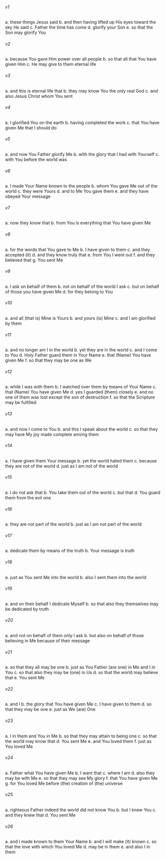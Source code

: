 ###### v1
a. these things Jesus said
b. and then having lifted up His eyes toward the sky He said
c. Father the time has come
d. glorify your Son
e. so that the Son may glorify You

###### v2
a. because You gave Him power over all people
b. so that all that You have given Him
c. He may give to them eternal life

###### v3
a. and this is eternal life that
b. they may know You the only real God
c. and also Jesus Christ whom You sent

###### v4
a. I glorified You on the earth
b. having completed the work
c. that You have given Me that I should do

###### v5
a. and now You Father glorify Me
b. with the glory that I had with Yourself
c. with You before the world was

###### v6
a. I made Your Name known to the people
b. whom You gave Me out of the world
c. they were Yours
d. and to Me You gave them
e. and they have obeyed Your message

###### v7
a. now they know that
b. from You is everything that You have given Me

###### v8
a. for the words that You gave to Me
b. I have given to them
c. and they accepted (it)
d. and they know truly that
e. from You I went out
f. and they believed that
g. You sent Me

###### v9
a. I ask on behalf of them
b. not on behalf of the world I ask
c. but on behalf of those you have given Me
d. for they belong to You

###### v10
a. and all (that is) Mine is Yours
b. and yours (is) Mine
c. and I am glorified by them

###### v11
a. and no longer am I in the world
b. yet they are in the world
c. and I come to You
d. Holy Father  guard them in Your Name
e. that (Name) You have given Me
f. so that they may be one as We

###### v12
a. while I was with them
b. I watched over them by means of Your Name
c. that (Name) You have given Me
d. yes I guarded (them) closely
e. and no one of them was lost except the son of destruction
f. so that the Scripture may be fulfilled

###### v13
a. and now I come to You
b. and this I speak about the world
c. so that they may have My joy made complete among them

###### v14
a. I have given them Your message
b. yet the world hated them
c. because they are not of the world
d. just as I am not of the world

###### v15
a. I do not ask that
b. You take them out of the world
c. but that
d. You guard them from the evil one

###### v16
a. they are not part of the world
b. just as I am not part of the world

###### v17
a. dedicate them by means of the truth
b. Your message is truth

###### v18
a. just as You sent Me into the world
b. also I sent them into the world

###### v19
a. and on their behalf I dedicate Myself
b. so that also they themselves may be dedicated by truth

###### v20
a. and not on behalf of them only I ask
b. but also on behalf of those believing in Me because of their message

###### v21
a. so that they all may be one
b. just as You Father (are one) in Me and I in You
c. so that also they may be (one) in Us
d. so that the world may believe that
e. You sent Me

###### v22
a. and I
b. the glory that You have given Me
c. I have given to them
d. so that they may be one
e. just as We (are) One

###### v23
a. I in them and You in Me
b. so that they may attain to being one
c. so that the world may know that
d. You sent Me
e. and You loved them
f. just as You loved Me

###### v24
a. Father what You have given Me
b. I want that
c. where I am
d. also they may be with Me
e. so that they may see My glory
f. that You have given Me
g. for You loved Me before (the) creation of (the) universe

###### v25
a. righteous Father indeed the world did not know You
b. but I knew You
c. and they knew that
d. You sent Me

###### v26
a. and I made known to them Your Name
b. and I will make (it) known
c. so that the love with which You loved Me
d. may be in them
e. and also I in them

